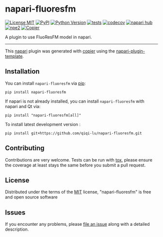 # napari-fluoresfm

[![License MIT](https://img.shields.io/pypi/l/napari-fluoresfm.svg?color=green)](https://github.com/qiqi-lu/napari-fluoresfm/raw/main/LICENSE)
[![PyPI](https://img.shields.io/pypi/v/napari-fluoresfm.svg?color=green)](https://pypi.org/project/napari-fluoresfm)
[![Python Version](https://img.shields.io/pypi/pyversions/napari-fluoresfm.svg?color=green)](https://python.org)
[![tests](https://github.com/qiqi-lu/napari-fluoresfm/workflows/tests/badge.svg)](https://github.com/qiqi-lu/napari-fluoresfm/actions)
[![codecov](https://codecov.io/gh/qiqi-lu/napari-fluoresfm/branch/main/graph/badge.svg)](https://codecov.io/gh/qiqi-lu/napari-fluoresfm)
[![napari hub](https://img.shields.io/endpoint?url=https://api.napari-hub.org/shields/napari-fluoresfm)](https://napari-hub.org/plugins/napari-fluoresfm)
[![npe2](https://img.shields.io/badge/plugin-npe2-blue?link=https://napari.org/stable/plugins/index.html)](https://napari.org/stable/plugins/index.html)
[![Copier](https://img.shields.io/endpoint?url=https://raw.githubusercontent.com/copier-org/copier/master/img/badge/badge-grayscale-inverted-border-purple.json)](https://github.com/copier-org/copier)

A plugin to use FluoResFM model in napari.

----------------------------------

This [napari] plugin was generated with [copier] using the [napari-plugin-template].

<!--
Don't miss the full getting started guide to set up your new package:
https://github.com/napari/napari-plugin-template#getting-started

and review the napari docs for plugin developers:
https://napari.org/stable/plugins/index.html
-->

## Installation

You can install `napari-fluoresfm` via [pip]:

```
pip install napari-fluoresfm
```

If napari is not already installed, you can install `napari-fluoresfm` with napari and Qt via:

```
pip install "napari-fluoresfm[all]"
```


To install latest development version :

```
pip install git+https://github.com/qiqi-lu/napari-fluoresfm.git
```



## Contributing

Contributions are very welcome. Tests can be run with [tox], please ensure
the coverage at least stays the same before you submit a pull request.

## License

Distributed under the terms of the [MIT] license,
"napari-fluoresfm" is free and open source software

## Issues

If you encounter any problems, please [file an issue] along with a detailed description.

[napari]: https://github.com/napari/napari
[copier]: https://copier.readthedocs.io/en/stable/
[@napari]: https://github.com/napari
[MIT]: http://opensource.org/licenses/MIT
[BSD-3]: http://opensource.org/licenses/BSD-3-Clause
[GNU GPL v3.0]: http://www.gnu.org/licenses/gpl-3.0.txt
[GNU LGPL v3.0]: http://www.gnu.org/licenses/lgpl-3.0.txt
[Apache Software License 2.0]: http://www.apache.org/licenses/LICENSE-2.0
[Mozilla Public License 2.0]: https://www.mozilla.org/media/MPL/2.0/index.txt
[napari-plugin-template]: https://github.com/napari/napari-plugin-template

[file an issue]: https://github.com/qiqi-lu/napari-fluoresfm/issues

[napari]: https://github.com/napari/napari
[tox]: https://tox.readthedocs.io/en/latest/
[pip]: https://pypi.org/project/pip/
[PyPI]: https://pypi.org/
